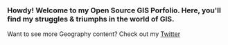 ### Howdy! Welcome to my Open Source GIS Porfolio. Here, you'll find my struggles & triumphs in the world of GIS.

Want to see more Geography content? Check out my [Twitter](https://twitter.com/daptx) 

